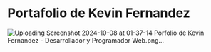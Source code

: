# Portafolio de Kevin Fernandez

![Uploading Screenshot 2024-10-08 at 01-37-14 Porfolio de Kevin Fernandez - Desarrollador y Programador Web.png…]()
